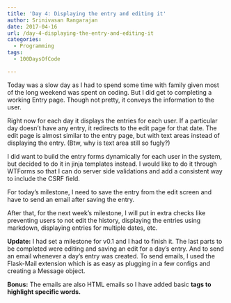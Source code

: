```yaml
---
title: 'Day 4: Displaying the entry and editing it'
author: Srinivasan Rangarajan
date: 2017-04-16
url: /day-4-displaying-the-entry-and-editing-it
categories:
  - Programming
tags:
  - 100DaysOfCode

---
```

Today was a slow day as I had to spend some time with family given most of the long weekend was spent on coding. But I did get to completing a working Entry page. Though not pretty, it conveys the information to the user.

<!--more-->

Right now for each day it displays the entries for each user. If a particular day doesn&#8217;t have any entry, it redirects to the edit page for that date. The edit page is almost similar to the entry page, but with text areas instead of displaying the entry. (Btw, why is text area still so fugly?)

I did want to build the entry forms dynamically for each user in the system, but decided to do it in jinja templates instead. I would like to do it through WTForms so that I can do server side validations and add a consistent way to include the CSRF field.

For today&#8217;s milestone, I need to save the entry from the edit screen and have to send an email after saving the entry.

After that, for the next week&#8217;s milestone, I will put in extra checks like preventing users to not edit the history, displaying the entries using markdown, displaying entries for multiple dates, etc.

**Update:** I had set a milestone for v0.1 and I had to finish it. The last parts to be completed were editing and saving an edit for a day&#8217;s entry. And to send an email whenever a day&#8217;s entry was created. To send emails, I used the Flask-Mail extension which is as easy as plugging in a few configs and creating a Message object.

**Bonus:** The emails are also HTML emails so I have added basic <b> tags to highlight specific words.